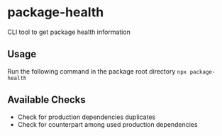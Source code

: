 # package-health

CLI tool to get package health information

## Usage

Run the following command in the package root directory
`npx package-health`

## Available Checks

 - Check for production dependencies duplicates
 - Check for counterpart among used production dependencies